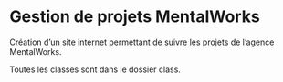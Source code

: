 # Gestion de projets MentalWorks
Création d’un site internet permettant de
suivre les projets de l’agence MentalWorks.

Toutes les classes sont dans le dossier class.
